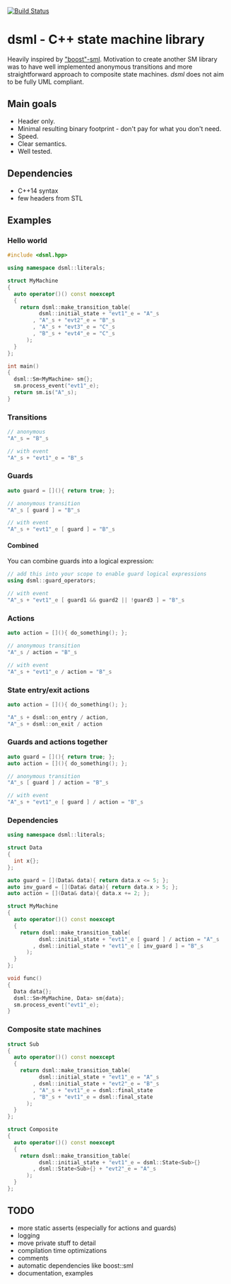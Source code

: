 [![Build Status](https://travis-ci.org/dsiroky/dsml.svg?branch=master)](https://travis-ci.org/dsiroky/dsml)

# dsml - C++ state machine library

Heavily inspired by ["boost"-sml](https://github.com/boost-experimental/sml). Motivation to create another SM library was to have well implemented anonymous transitions and more straightforward approach to composite state machines. *dsml* does not aim to be fully UML compliant.

## Main goals

* Header only.
* Minimal resulting binary footprint - don't pay for what you don't need.
* Speed.
* Clear semantics.
* Well tested.

## Dependencies

- C++14 syntax
- few headers from STL

## Examples

### Hello world

```cpp
#include <dsml.hpp>

using namespace dsml::literals;

struct MyMachine
{
  auto operator()() const noexcept
  {
    return dsml::make_transition_table(
          dsml::initial_state + "evt1"_e = "A"_s
        , "A"_s + "evt2"_e = "B"_s
        , "A"_s + "evt3"_e = "C"_s
        , "B"_s + "evt4"_e = "C"_s
      );
  }
};

int main()
{
  dsml::Sm<MyMachine> sm{};
  sm.process_event("evt1"_e);
  return sm.is("A"_s);
}
```

### Transitions

```cpp
// anonymous
"A"_s = "B"_s
```

```cpp
// with event
"A"_s + "evt1"_e = "B"_s
```

### Guards

```cpp
auto guard = [](){ return true; };
```
```cpp
// anonymous transition
"A"_s [ guard ] = "B"_s
```
```cpp
// with event
"A"_s + "evt1"_e [ guard ] = "B"_s
```

#### Combined
You can combine guards into a logical expression:
```cpp
// add this into your scope to enable guard logical expressions
using dsml::guard_operators;
```
```cpp
// with event
"A"_s + "evt1"_e [ guard1 && guard2 || !guard3 ] = "B"_s
```

### Actions

```cpp
auto action = [](){ do_something(); };
```
```cpp
// anonymous transition
"A"_s / action = "B"_s
```
```cpp
// with event
"A"_s + "evt1"_e / action = "B"_s
```

### State entry/exit actions

```cpp
auto action = [](){ do_something(); };
```
```cpp
"A"_s + dsml::on_entry / action,
"A"_s + dsml::on_exit / action
```

### Guards and actions together

```cpp
auto guard = [](){ return true; };
auto action = [](){ do_something(); };
```
```cpp
// anonymous transition
"A"_s [ guard ] / action = "B"_s
```
```cpp
// with event
"A"_s + "evt1"_e [ guard ] / action = "B"_s
```

### Dependencies

```cpp
using namespace dsml::literals;

struct Data
{
  int x{};
};

auto guard = [](Data& data){ return data.x <= 5; };
auto inv_guard = [](Data& data){ return data.x > 5; };
auto action = [](Data& data){ data.x += 2; };

struct MyMachine
{
  auto operator()() const noexcept
  {
    return dsml::make_transition_table(
          dsml::initial_state + "evt1"_e [ guard ] / action = "A"_s
        , dsml::initial_state + "evt1"_e [ inv_guard ] = "B"_s
      );
  }
};

void func()
{
  Data data{};
  dsml::Sm<MyMachine, Data> sm{data};
  sm.process_event("evt1"_e);
}
```

### Composite state machines

```cpp
struct Sub
{
  auto operator()() const noexcept
  {
    return dsml::make_transition_table(
          dsml::initial_state + "evt1"_e = "A"_s
        , dsml::initial_state + "evt2"_e = "B"_s
        , "A"_s + "evt1"_e = dsml::final_state
        , "B"_s + "evt1"_e = dsml::final_state
      );
  }
};

struct Composite
{
  auto operator()() const noexcept
  {
    return dsml::make_transition_table(
          dsml::initial_state + "evt1"_e = dsml::State<Sub>{}
        , dsml::State<Sub>{} + "evt2"_e = "A"_s
      );
  }
};
```

## TODO
- more static asserts (especially for actions and guards)
- logging
- move private stuff to detail
- compilation time optimizations
- comments
- automatic dependencies like boost::sml
- documentation, examples
